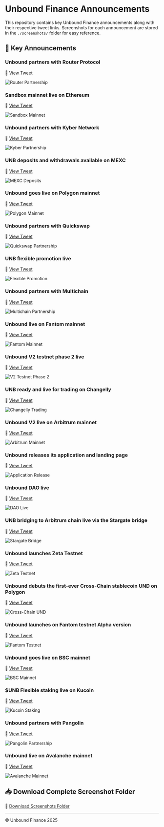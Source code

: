 # Unbound Finance Announcements

This repository contains key Unbound Finance announcements along with their respective tweet links. Screenshots for each announcement are stored in the `./screenshots/` folder for easy reference.

## 🔗 Key Announcements

### Unbound partners with Router Protocol
🔗 [View Tweet](https://x.com/routerprotocol/status/1581991668496334854)

![Router Partnership](screenshots/router_partnership.png)

### Sandbox mainnet live on Ethereum
🔗 [View Tweet](https://x.com/unboundfinance/status/1442555884954030081)

![Sandbox Mainnet](screenshots/sandbox_mainnet.png)

### Unbound partners with Kyber Network
🔗 [View Tweet](https://x.com/unboundfinance/status/1457614881566302210)

![Kyber Partnership](screenshots/kyber_partnership.png)

### UNB deposits and withdrawals available on MEXC
🔗 [View Tweet](https://x.com/unboundfinance/status/1471802223441027072)

![MEXC Deposits](screenshots/mexc_deposits.png)

### Unbound goes live on Polygon mainnet
🔗 [View Tweet](https://x.com/unboundfinance/status/1498174888955486208)

![Polygon Mainnet](screenshots/polygon_mainnet.png)

### Unbound partners with Quickswap
🔗 [View Tweet](https://x.com/unboundfinance/status/1494319037354246146)

![Quickswap Partnership](screenshots/quickswap_partnership.png)

### UNB flexible promotion live
🔗 [View Tweet](https://x.com/unboundfinance/status/1536276972900618240)

![Flexible Promotion](screenshots/flexible_promotion.png)

### Unbound partners with Multichain
🔗 [View Tweet](https://x.com/unboundfinance/status/1567385109871067136)

![Multichain Partnership](screenshots/multichain_partnership.png)

### Unbound live on Fantom mainnet
🔗 [View Tweet](https://x.com/unboundfinance/status/1569301272326733825)

![Fantom Mainnet](screenshots/fantom_mainnet.png)

### Unbound V2 testnet phase 2 live
🔗 [View Tweet](https://x.com/unboundfinance/status/1580225524315848704)

![V2 Testnet Phase 2](screenshots/v2_testnet_phase2.png)

### UNB ready and live for trading on Changelly
🔗 [View Tweet](https://x.com/unboundfinance/status/1643653712051687424)

![Changelly Trading](screenshots/changelly_trading.png)

### Unbound V2 live on Arbitrum mainnet
🔗 [View Tweet](https://x.com/unboundfinance/status/1645771111127461895)

![Arbitrum Mainnet](screenshots/arbitrum_mainnet.png)

### Unbound releases its application and landing page
🔗 [View Tweet](https://x.com/unboundfinance/status/1776211603488162195)

![Application Release](screenshots/application_release.png)

### Unbound DAO live
🔗 [View Tweet](https://x.com/unboundfinance/status/1790354780507759093)

![DAO Live](screenshots/dao_live.png)

### UNB bridging to Arbitrum chain live via the Stargate bridge
🔗 [View Tweet](https://x.com/unboundfinance/status/1732689026627293225)

![Stargate Bridge](screenshots/stargate_bridge.png)

### Unbound launches Zeta Testnet
🔗 [View Tweet](https://x.com/unboundfinance/status/1382276993316573185)

![Zeta Testnet](screenshots/zeta_testnet.png)

### Unbound debuts the first-ever Cross-Chain stablecoin UND on Polygon
🔗 [View Tweet](https://x.com/unboundfinance/status/1427291657553145861)

![Cross-Chain UND](screenshots/cross_chain_und.png)

### Unbound launches on Fantom testnet Alpha version
🔗 [View Tweet](https://x.com/unboundfinance/status/1502672889040224257)

![Fantom Testnet](screenshots/fantom_testnet.png)

### Unbound goes live on BSC mainnet
🔗 [View Tweet](https://x.com/unboundfinance/status/1517083150111080448)

![BSC Mainnet](screenshots/bsc_mainnet.png)

### $UNB Flexible staking live on Kucoin
🔗 [View Tweet](https://x.com/unboundfinance/status/1536276972900618240)

![Kucoin Staking](screenshots/kucoin_staking.png)

### Unbound partners with Pangolin
🔗 [View Tweet](https://x.com/unboundfinance/status/1552238085009965056)

![Pangolin Partnership](screenshots/pangolin_partnership.png)

### Unbound live on Avalanche mainnet
🔗 [View Tweet](https://x.com/unboundfinance/status/1552608999077740544)

![Avalanche Mainnet](screenshots/avalanche_mainnet.png)

## 📥 Download Complete Screenshot Folder
📎 [Download Screenshots Folder](sandbox:/mnt/data/screenshots.zip)


---
© Unbound Finance 2025
